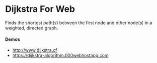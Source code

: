 # Dijkstra For Web

Finds the shortest path(s) between the first node and other node(s) in a weighted, directed graph.

#### Demos
  - http://www.dijkstra.cf
  - https://dijkstra-algorithm.000webhostapp.com
